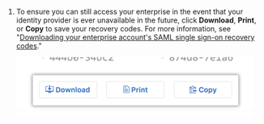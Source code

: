 1. To ensure you can still access your enterprise in the event that your identity provider is ever unavailable in the future, click **Download**, **Print**, or **Copy** to save your recovery codes. For more information, see "[Downloading your enterprise account's SAML single sign-on recovery codes](/admin/identity-and-access-management/managing-recovery-codes-for-your-enterprise/downloading-your-enterprise-accounts-saml-single-sign-on-recovery-codes)."

   ![Screenshot of the buttons to download, print, or copy your recovery codes](/assets/images/help/saml/saml_recovery_code_options.png)
